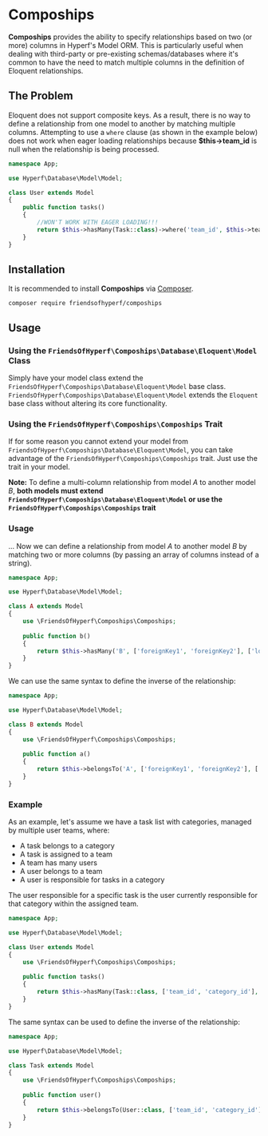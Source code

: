 # Compoships

**Compoships** provides the ability to specify relationships based on two (or more) columns in Hyperf's Model ORM. This is particularly useful when dealing with third-party or pre-existing schemas/databases where it's common to have the need to match multiple columns in the definition of Eloquent relationships.

## The Problem

Eloquent does not support composite keys. As a result, there is no way to define a relationship from one model to another by matching multiple columns. Attempting to use a `where` clause (as shown in the example below) does not work when eager loading relationships because **$this->team_id** is null when the relationship is being processed.

```php
namespace App;

use Hyperf\Database\Model\Model;

class User extends Model
{
    public function tasks()
    {
        //WON'T WORK WITH EAGER LOADING!!!
        return $this->hasMany(Task::class)->where('team_id', $this->team_id);
    }
}
```

## Installation

It is recommended to install **Compoships** via [Composer](http://getcomposer.org/).

```shell
composer require friendsofhyperf/compoships
```

## Usage

### Using the `FriendsOfHyperf\Compoships\Database\Eloquent\Model` Class

Simply have your model class extend the `FriendsOfHyperf\Compoships\Database\Eloquent\Model` base class. `FriendsOfHyperf\Compoships\Database\Eloquent\Model` extends the `Eloquent` base class without altering its core functionality.

### Using the `FriendsOfHyperf\Compoships\Compoships` Trait

If for some reason you cannot extend your model from `FriendsOfHyperf\Compoships\Database\Eloquent\Model`, you can take advantage of the `FriendsOfHyperf\Compoships\Compoships` trait. Just use the trait in your model.

**Note:** To define a multi-column relationship from model *A* to another model *B*, **both models must extend `FriendsOfHyperf\Compoships\Database\Eloquent\Model` or use the `FriendsOfHyperf\Compoships\Compoships` trait**

### Usage

... Now we can define a relationship from model *A* to another model *B* by matching two or more columns (by passing an array of columns instead of a string).

```php
namespace App;

use Hyperf\Database\Model\Model;

class A extends Model
{
    use \FriendsOfHyperf\Compoships\Compoships;
    
    public function b()
    {
        return $this->hasMany('B', ['foreignKey1', 'foreignKey2'], ['localKey1', 'localKey2']);
    }
}
```

We can use the same syntax to define the inverse of the relationship:

```php
namespace App;

use Hyperf\Database\Model\Model;

class B extends Model
{
    use \FriendsOfHyperf\Compoships\Compoships;
    
    public function a()
    {
        return $this->belongsTo('A', ['foreignKey1', 'foreignKey2'], ['ownerKey1', 'ownerKey2']);
    }
}
```

### Example

As an example, let's assume we have a task list with categories, managed by multiple user teams, where:

- A task belongs to a category
- A task is assigned to a team
- A team has many users
- A user belongs to a team
- A user is responsible for tasks in a category

The user responsible for a specific task is the user currently responsible for that category within the assigned team.

```php
namespace App;

use Hyperf\Database\Model\Model;

class User extends Model
{
    use \FriendsOfHyperf\Compoships\Compoships;
    
    public function tasks()
    {
        return $this->hasMany(Task::class, ['team_id', 'category_id'], ['team_id', 'category_id']);
    }
}
```

The same syntax can be used to define the inverse of the relationship:

```php
namespace App;

use Hyperf\Database\Model\Model;

class Task extends Model
{
    use \FriendsOfHyperf\Compoships\Compoships;
    
    public function user()
    {
        return $this->belongsTo(User::class, ['team_id', 'category_id'], ['team_id', 'category_id']);
    }
}
```
